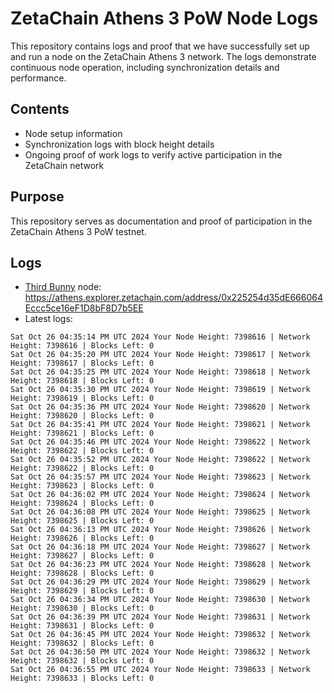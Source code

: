 # ZetaChain Athens 3 PoW Node Logs
This repository contains logs and proof that we have successfully set up and run a node on the ZetaChain Athens 3 network. The logs demonstrate continuous node operation, including synchronization details and performance.

## Contents
- Node setup information
- Synchronization logs with block height details
- Ongoing proof of work logs to verify active participation in the ZetaChain network

## Purpose
This repository serves as documentation and proof of participation in the ZetaChain Athens 3 PoW testnet.

## Logs

- [Third Bunny](https://thirdbunny.xyz/) node: https://athens.explorer.zetachain.com/address/0x225254d35dE666064Eccc5ce16eF1D8bF8D7b5EE
- Latest logs:
```
Sat Oct 26 04:35:14 PM UTC 2024 Your Node Height: 7398616 | Network Height: 7398616 | Blocks Left: 0
Sat Oct 26 04:35:20 PM UTC 2024 Your Node Height: 7398617 | Network Height: 7398617 | Blocks Left: 0
Sat Oct 26 04:35:25 PM UTC 2024 Your Node Height: 7398618 | Network Height: 7398618 | Blocks Left: 0
Sat Oct 26 04:35:30 PM UTC 2024 Your Node Height: 7398619 | Network Height: 7398619 | Blocks Left: 0
Sat Oct 26 04:35:36 PM UTC 2024 Your Node Height: 7398620 | Network Height: 7398620 | Blocks Left: 0
Sat Oct 26 04:35:41 PM UTC 2024 Your Node Height: 7398621 | Network Height: 7398621 | Blocks Left: 0
Sat Oct 26 04:35:46 PM UTC 2024 Your Node Height: 7398622 | Network Height: 7398622 | Blocks Left: 0
Sat Oct 26 04:35:52 PM UTC 2024 Your Node Height: 7398622 | Network Height: 7398622 | Blocks Left: 0
Sat Oct 26 04:35:57 PM UTC 2024 Your Node Height: 7398623 | Network Height: 7398623 | Blocks Left: 0
Sat Oct 26 04:36:02 PM UTC 2024 Your Node Height: 7398624 | Network Height: 7398624 | Blocks Left: 0
Sat Oct 26 04:36:08 PM UTC 2024 Your Node Height: 7398625 | Network Height: 7398625 | Blocks Left: 0
Sat Oct 26 04:36:13 PM UTC 2024 Your Node Height: 7398626 | Network Height: 7398626 | Blocks Left: 0
Sat Oct 26 04:36:18 PM UTC 2024 Your Node Height: 7398627 | Network Height: 7398627 | Blocks Left: 0
Sat Oct 26 04:36:23 PM UTC 2024 Your Node Height: 7398628 | Network Height: 7398628 | Blocks Left: 0
Sat Oct 26 04:36:29 PM UTC 2024 Your Node Height: 7398629 | Network Height: 7398629 | Blocks Left: 0
Sat Oct 26 04:36:34 PM UTC 2024 Your Node Height: 7398630 | Network Height: 7398630 | Blocks Left: 0
Sat Oct 26 04:36:39 PM UTC 2024 Your Node Height: 7398631 | Network Height: 7398631 | Blocks Left: 0
Sat Oct 26 04:36:45 PM UTC 2024 Your Node Height: 7398632 | Network Height: 7398632 | Blocks Left: 0
Sat Oct 26 04:36:50 PM UTC 2024 Your Node Height: 7398632 | Network Height: 7398632 | Blocks Left: 0
Sat Oct 26 04:36:55 PM UTC 2024 Your Node Height: 7398633 | Network Height: 7398633 | Blocks Left: 0
```
